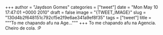 
+++
author = "Jaydson Gomes"
categories = ["tweet"]
date = "Mon May 10 17:47:01 +0000 2010"
draft = false
image = "{TWEET_IMAGE}"
slug = "130d4b2f648151c792cf5e2f9e6ae341a9ef8f35"
tags = ["tweet"]
title = """To me chapando afu na Age..."""
+++
To me chapando afu na Agencia. Cheiro de cola. :P

